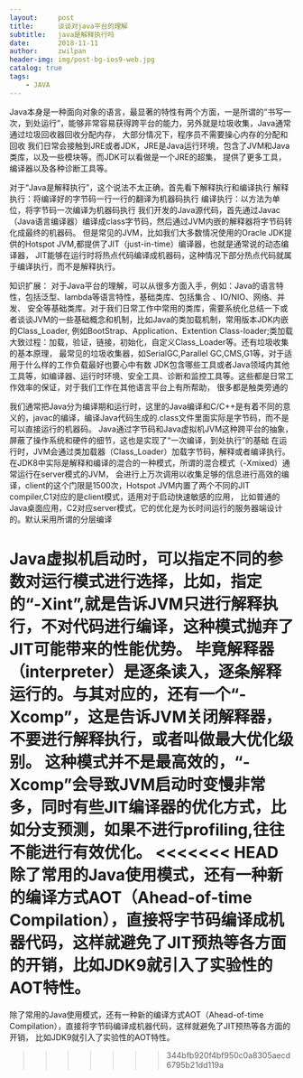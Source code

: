 ```yaml
---
layout:     post
title:      谈谈对java平台的理解
subtitle:   java是解释执行吗
date:       2018-11-11
author:     zwilpan
header-img: img/post-bg-ios9-web.jpg
catalog: true
tags:
    - JAVA
---
```



Java本身是一种面向对象的语言，最显著的特性有两个方面，一是所谓的“书写一次，到处运行”，能够非常容易获得跨平台的能力，另外就是垃圾收集，Java通常通过垃圾回收器回收分配内存，
大部分情况下，程序员不需要操心内存的分配和回收
我们日常会接触到JRE或者JDK，JRE是Java运行环境，包含了JVM和Java类库，以及一些模块等。而JDK可以看做是一个JRE的超集，
提供了更多工具，编译器以及各种诊断工具等。

对于“Java是解释执行”，这个说法不太正确，首先看下解释执行和编译执行
解释执行：将编译好的字节码一行一行的翻译为机器码执行
编译执行：以方法为单位，将字节码一次编译为机器码执行
我们开发的Java源代码，首先通过Javac（Java语言编译器）编译成class字节码，然后通过JVM内嵌的解释器将字节码转化成最终的机器码。
但是常见的JVM，比如我们大多数情况使用的Oracle JDK提供的Hotspot JVM,都提供了JIT（just-in-time）编译器，也就是通常说的动态编译器，
JIT能够在运行时将热点代码编译成机器码，这种情况下部分热点代码就属于编译执行，而不是解释执行。

知识扩展：
对于Java平台的理解，可以从很多方面入手，例如：Java的语言特性，包括泛型、lambda等语言特性，基础类库、包括集合 、IO/NIO、网络、并发、
安全等基础类库。对于我们日常工作中常用的类库，需要系统化总结一下或者谈谈JVM的一些基础概念和机制，比如Java的类加载机制，常用版本JDK内嵌的Class_Loader,
例如BootStrap、Application、Extention  Class-loader;类加载大致过程：加载，验证，链接，初始化，自定义Class_Loader等。还有垃圾收集的基本原理，
最常见的垃圾收集器，如SerialGC,Parallel GC,CMS,G1等，对于适用于什么样的工作负载最好也要心中有数
JDK包含哪些工具或者Java领域内其他工具等，如编译器、运行时环境、安全工具、诊断和监控工具等。这些都是日常工作效率的保证，对于我们工作在其他语言平台上有所帮助，
很多都是触类旁通的
 
我们通常把Java分为编译期和运行时，这里的Java编译和C/C++是有着不同的意义的，javac的编译，编译Java代码生成的.class文件里面实际是字节码，而不是可以直接运行的机器码。
Java通过字节码和Java虚拟机JVM这种跨平台的抽象，屏蔽了操作系统和硬件的细节，这也是实现了“一次编译，到处执行”的基础
在运行时，JVM会通过类加载器（Class_Loader）加载字节码，解释或者编译执行。在JDK8中实际是解释和编译的混合的一种模式，所谓的混合模式（-Xmixed）通常运行在server模式的JVM，
会进行上万次调用以收集足够的信息进行高效的编译，client的这个门限是1500次，Hotspot JVM内置了两个不同的JIT compiler,C1对应的是client模式，适用对于启动快速敏感的应用，
比如普通的Java桌面应用，C2对应server模式，它的优化是为长时间运行的服务器端设计的。默认采用所谓的分层编译

Java虚拟机启动时，可以指定不同的参数对运行模式进行选择，比如，指定的“-Xint”,就是告诉JVM只进行解释执行，不对代码进行编译，这种模式抛弃了JIT可能带来的性能优势。
毕竟解释器（interpreter）是逐条读入，逐条解释运行的。与其对应的，还有一个“-Xcomp”，这是告诉JVM关闭解释器，不要进行解释执行，或者叫做最大优化级别。
这种模式并不是最高效的，“-Xcomp”会导致JVM启动时变慢非常多，同时有些JIT编译器的优化方式，比如分支预测，如果不进行profiling,往往不能进行有效优化。
<<<<<<< HEAD
除了常用的Java使用模式，还有一种新的编译方式AOT（Ahead-of-time Compilation），直接将字节码编译成机器代码，这样就避免了JIT预热等各方面的开销，比如JDK9就引入了实验性的AOT特性。
=======
除了常用的Java使用模式，还有一种新的编译方式AOT（Ahead-of-time Compilation），直接将字节码编译成机器代码，这样就避免了JIT预热等各方面的开销，
比如JDK9就引入了实验性的AOT特性。
>>>>>>> 344bfb920f4bf950c0a8305aecd6795b21dd119a

